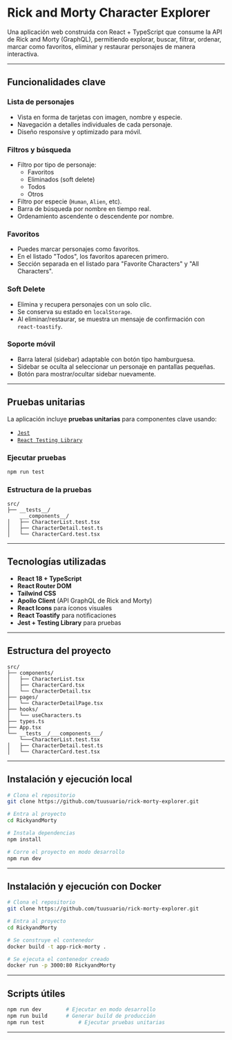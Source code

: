 #  Rick and Morty Character Explorer

Una aplicación web construida con React + TypeScript que consume la API de Rick and Morty (GraphQL), permitiendo explorar, buscar, filtrar, ordenar, marcar como favoritos, eliminar y restaurar personajes de manera interactiva.

---

##  Funcionalidades clave

###  Lista de personajes
- Vista en forma de tarjetas con imagen, nombre y especie.
- Navegación a detalles individuales de cada personaje.
- Diseño responsive y optimizado para móvil.

###  Filtros y búsqueda
- Filtro por tipo de personaje:
  - Favoritos
  - Eliminados (soft delete)
  - Todos
  -  Otros
- Filtro por especie (`Human`, `Alien`, etc).
- Barra de búsqueda por nombre en tiempo real.
- Ordenamiento ascendente o descendente por nombre.

###  Favoritos
- Puedes marcar personajes como favoritos.
- En el listado "Todos", los favoritos aparecen primero.
- Sección separada en el listado para "Favorite Characters" y "All Characters".

###  Soft Delete
- Elimina y recupera personajes con un solo clic.
- Se conserva su estado en `localStorage`.
- Al eliminar/restaurar, se muestra un mensaje de confirmación con `react-toastify`.

###  Soporte móvil
- Barra lateral (sidebar) adaptable con botón tipo hamburguesa.
- Sidebar se oculta al seleccionar un personaje en pantallas pequeñas.
- Botón para mostrar/ocultar sidebar nuevamente.

---

##  Pruebas unitarias

La aplicación incluye **pruebas unitarias** para componentes clave usando:

- [`Jest`](https://jestjs.io/)
- [`React Testing Library`](https://testing-library.com/docs/react-testing-library/intro/)

### Ejecutar pruebas

```bash
npm run test
```

### Estructura de la pruebas

```
src/
├── __tests__/
    ___components__/
│   ├── CharacterList.test.tsx
│   ├── CharacterDetail.test.ts
│   └── CharacterCard.test.tsx
```

---

##  Tecnologías utilizadas

- **React 18 + TypeScript**
- **React Router DOM**
- **Tailwind CSS**
- **Apollo Client** (API GraphQL de Rick and Morty)
- **React Icons** para íconos visuales
- **React Toastify** para notificaciones
- **Jest + Testing Library** para pruebas

---

##  Estructura del proyecto

```
src/
├── components/
│   ├── CharacterList.tsx
│   ├── CharacterCard.tsx
│   └── CharacterDetail.tsx
├── pages/
│   └── CharacterDetailPage.tsx
├── hooks/
│   └── useCharacters.ts
├── types.ts
├── App.tsx
└── __tests__/___components___/
    └───CharacterList.test.tsx
│   ├── CharacterDetail.test.ts
│   └── CharacterCard.test.tsx
```

---

##  Instalación y ejecución local

```bash
# Clona el repositorio
git clone https://github.com/tuusuario/rick-morty-explorer.git

# Entra al proyecto
cd RickyandMorty

# Instala dependencias
npm install

# Corre el proyecto en modo desarrollo
npm run dev
```

---

##  Instalación y ejecución con Docker
```bash
# Clona el repositorio
git clone https://github.com/tuusuario/rick-morty-explorer.git

# Entra al proyecto
cd RickyandMorty

# Se construye el contenedor
docker build -t app-rick-morty .

# Se ejecuta el contenedor creado
docker run -p 3000:80 RickyandMorty
```


---

##  Scripts útiles

```bash
npm run dev        # Ejecutar en modo desarrollo
npm run build      # Generar build de producción
npm run test           # Ejecutar pruebas unitarias
```

---



